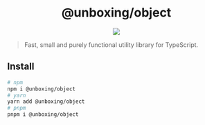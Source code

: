 <h1 align="center">@unboxing/object</h1>

<p align="center">
  <a href="https://www.npmjs.com/package/@unboxing/object">
    <img src="https://img.shields.io/npm/v/@unboxing/object?color=81A2BE&label=" />
  </a>
</p>

> Fast, small and purely functional utility library for TypeScript.

## Install

```bash
# npm
npm i @unboxing/object
# yarn
yarn add @unboxing/object
# pnpm
pnpm i @unboxing/object

